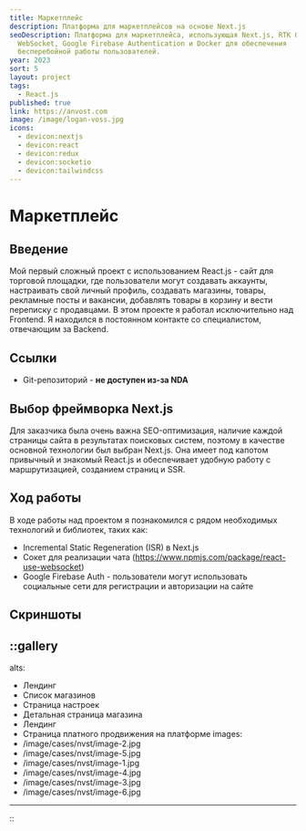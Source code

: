 ```yaml
---
title: Маркетплейс
description: Платформа для маркетплейсов на основе Next.js
seoDescription: Платформа для маркетплейса, использующая Next.js, RTK Query,
  WebSocket, Google Firebase Authentication и Docker для обеспечения
  бесперебойной работы пользователей.
year: 2023
sort: 5
layout: project
tags:
  - React.js
published: true
link: https://anvost.com
image: /image/logan-voss.jpg
icons:
  - devicon:nextjs
  - devicon:react
  - devicon:redux
  - devicon:socketio
  - devicon:tailwindcss
---
```


# Маркетплейс

## Введение

Мой первый сложный проект с использованием React.js - сайт для торговой площадки, где пользователи могут создавать аккаунты, настраивать свой личный профиль, создавать магазины, товары, рекламные посты и вакансии, добавлять товары в корзину и вести переписку с продавцами. В этом проекте я работал исключительно над Frontend. Я находился в постоянном контакте со специалистом, отвечающим за Backend.

## Ссылки

- Git-репозиторий - **не доступен из-за NDA**

## Выбор фреймворка Next.js

Для заказчика была очень важна SEO-оптимизация, наличие каждой страницы сайта в результатах поисковых систем, поэтому в качестве основной технологии был выбран Next.js. Она имеет под капотом привычный и знакомый React.js и обеспечивает удобную работу с маршрутизацией, созданием страниц и SSR.

## Ход работы

В ходе работы над проектом я познакомился с рядом необходимых технологий и библиотек, таких как:

- Incremental Static Regeneration (ISR) в Next.js
- Сокет для реализации чата (<https://www.npmjs.com/package/react-use-websocket>)
- Google Firebase Auth - пользователи могут использовать социальные сети для регистрации и авторизации на сайте

## Скриншоты

## ::gallery

alts:

- Лендинг
- Список магазинов
- Страница настроек
- Детальная страница магазина
- Лендинг
- Страница платного продвижения на платформе
  images:
- /image/cases/nvst/image-2.jpg
- /image/cases/nvst/image-5.jpg
- /image/cases/nvst/image-1.jpg
- /image/cases/nvst/image-4.jpg
- /image/cases/nvst/image-3.jpg
- /image/cases/nvst/image-6.jpg

---

::
